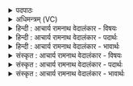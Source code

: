 <details><summary>पदपाठः</summary>

अ꣡ध꣢꣯। त्वि꣡षी꣢꣯मान्। अ꣣भि꣢। ओ꣡ज꣢꣯सा। कृ꣡वि꣢꣯म्। यु꣣धा꣢। अ꣣भवत्। आ꣢। रो꣡द꣢꣯सी꣣इ꣡ति꣢। अ꣣पृणत्। अस्य। मज्म꣡ना꣢। प्र꣢। वा꣣वृधे। अ꣡ध꣢꣯त्त। अ꣣न्य꣢म्। अ꣣न्। य꣢म्। ज꣣ठ꣡रे꣢। प्र। ई꣣म्। अरिच्यत। प्र꣢। चे꣣तय। सः꣢। ए꣣नम्। सश्चत्। दे꣣वः꣢। दे꣣व꣢म्। स꣣त्यः꣢। इ꣡न्दुः꣢꣯। स꣣त्य꣢म्। इ꣡न्द्र꣢꣯म्। १४८८।
</details>

<details><summary>अधिमन्त्रम् (VC)</summary>

- इन्द्रः
- गृत्समदः शौनकः
- अतिशक्वरी
- पञ्चमः
</details>

<details><summary>हिन्दी : आचार्य रामनाथ वेदालंकार - विषयः</summary>

अगले मन्त्र में परमात्मा की महिमा और उपासक का विषय वर्णित है।
</details>

<details><summary>हिन्दी : आचार्य रामनाथ वेदालंकार - पदार्थः</summary>

पदार्थान्वयभाषाः -  (अध) और (त्विषीमान्) प्रशस्त तेजवाला वह इन्द्र जगदीश्वर (ओजसा) बल से (युधा) युद्ध द्वारा (क्रिविम्) हिंसक जन को (अभि अभवत्) परास्त कर देता है। वही (रोदसी) द्युलोक और भूलोक को (आ पृणत्) जल,तेज आदि ऐश्वर्यों से भरपूर करता है। (अस्य) इस इन्द्र जगदीश्वर के (मज्मना) बल से,यह सब जगत् (प्र वावृधे) प्रवृद्ध होता है। वह जगदीश्वर (अन्यम्) किसी को अर्थात् दुष्टाचारी को (जठरे) भूकम्प आदि से भूमि को फाड़कर उसके पेट में (अधत्त) डाल देता है और (ईम्) कोई अर्थात् सदाचारी मनुष्य (प्र अरिच्यत) इसकी महिमा से बढ़ता है। (सः) वह (देवः) दिव्यगुणी, (सत्यः) सत्य का प्रेमी (इन्दुः) तेजस्वी उपासक (देवम्) प्रकाश देनेवाले, (सत्यम्) सत्य गुण,कर्म स्वभाववाले (एनम् इन्द्रम्) इस परमैश्वर्यवान् जगदीश्वर को (सश्चत्) प्राप्त करे। हे जगदीश्वर ! आप उस उपासक को (प्रचेतय) प्रज्ञानयुक्त करो ॥३॥
</details>

<details><summary>हिन्दी : आचार्य रामनाथ वेदालंकार - भावार्थः</summary>

भावार्थभाषाः -  जो सज्जनों को पीड़ित करते हैं, उन्हें जो जगत् का स्रष्टा, अपरिमित बलवाला, न जीता जा सकनेवाला जगदीश्वर यथायोग्य दण्डित करता है, उसकी सब लोग श्रद्धा और प्रेम से उपासना करके अपने अभीष्टों को पूर्ण करें ॥३॥ इस खण्ड में उपास्य-उपासक विषय का और परमात्मा की महिमा का वर्णन होने से इस खण्ड की पूर्व खण्ड के साथ सङ्गति है ॥ तेरहवें अध्याय में षष्ठ खण्ड समाप्त ॥ तेरहवाँ अध्याय समाप्त॥ षष्ठ प्रपाठक में तृतीय अर्ध समाप्त ॥
</details>

<details><summary>संस्कृत : आचार्य रामनाथ वेदालंकार - विषयः</summary>

अथ परमात्मनो महिमानमुपासकविषयं चाह।
</details>

<details><summary>संस्कृत : आचार्य रामनाथ वेदालंकार - पदार्थः</summary>

पदार्थान्वयभाषाः -  (अध) अथ (त्विषीमान्) प्रशस्तदीप्तियुक्तः स इन्द्रो जगदीश्वरः (ओजसा) बलेन (युधा) युद्धेन (क्रिविम्) हिंसकं जनम्।[कृणोतेर्हिंसार्थादौणादिकः क्विन् प्रत्ययः।] (अभिभवत्) अभिभवति। स एव (रोदसी) द्यावापृथिव्यौ (आ पृणत्) अप्तेजआदिभिरैश्वर्यैः आपूरयति। (अस्य) इन्द्रस्य जगदीश्वरस्य (मज्मना) बलेन,सर्वमिदं जगत् (प्र वावृधे) प्रवर्धते। स जगदीश्वरः (अन्यम्) कञ्चित् दुष्टाचारिणम् इत्यर्थः (जठरे) भूकम्पादिना भूमिं विदार्य तस्या उदरे(अधत्त) दधाति, (ईम्) कश्चिच्च सदाचारवान् जनः (प्र अरिच्यत) अस्य महिम्ना प्रवर्धते। (सः) असौ (देवः) दिव्यगुणः (सत्यः) सत्यप्रियः (इन्दुः) तेजस्वी उपासकः (देवम्) प्रकाशकम् (सत्यम्) सत्यगुणकर्मस्वभावम् (एनम् इन्द्रम्) एतं परमैश्वर्यवन्तं जगदीश्वरम् त्वाम् (सश्चत्) प्राप्नुयात्। हे जगदीश्वर ! त्वम् तम् उपासकम् (प्रचेतय) प्रज्ञापय ॥३॥२
</details>

<details><summary>संस्कृत : आचार्य रामनाथ वेदालंकार - भावार्थः</summary>

भावार्थभाषाः -  ये सज्जनान् पीडयन्ति तान् यो जगत्स्रष्टाऽपरिमितबलोऽजय्यो जगदीश्वरो यथायोग्यं दण्डयति तं सर्वे श्रद्धया प्रेम्णा च समुपास्य स्वाभीष्टानि पूरयन्तु ॥३॥ अस्मिन् खण्डे उपास्योपासकविषयस्य परमात्मनो महिम्नश्च वर्णनादेतत्खण्डस्य पूर्वखण्डेन संगतिरस्ति ॥ इति बरेलीमण्डलान्तर्गतफरीदपुरवास्तव्य-श्रीमद्गोपालरामभगवतीदेवीतनयेन हरिद्वारीयगुरुकुलकाङ्गड़ीविश्वविद्यालयेऽधीतविद्येन विद्यामार्तण्डेन आचार्यरामनाथवेदालङ्कारेण महर्षिदयानन्दसरस्वतीस्वामिकृतवेदभाष्यशैलीमनुसृत्य विरचिते संस्कृतार्यभाषाभ्यां समन्विते सुप्रमाणयुक्ते सामवेदभाष्ये उत्तरार्चिके षष्ठः प्रपाठकः समाप्तिमगात् ॥
</details>